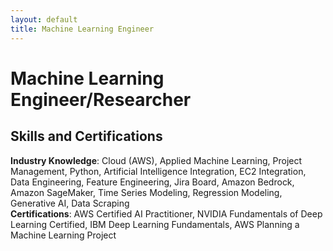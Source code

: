 ```yaml
---
layout: default
title: Machine Learning Engineer
---
```


# Machine Learning Engineer/Researcher

## Skills and Certifications
**Industry Knowledge**: Cloud (AWS), Applied Machine Learning, Project Management, Python, Artificial Intelligence Integration, EC2 Integration, Data Engineering, Feature Engineering, Jira Board, Amazon Bedrock, Amazon SageMaker, Time Series Modeling, Regression Modeling, Generative AI, Data Scraping  
**Certifications**: AWS Certified AI Practitioner, NVIDIA Fundamentals of Deep Learning Certified, IBM Deep Learning Fundamentals, AWS Planning a Machine Learning Project
